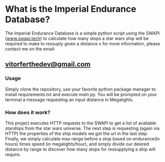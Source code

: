 # What is the Imperial Endurance Database? #

The Imperial Endurance Database is a simple python script using the SWAPI (www.swapi.tech) to calculate how many stops a star wars ship will be required to make to ressuply given a distance x
for more information, please contact me on the email: 
## vitorferthedev@gmail.com



### Usage ###

Simply clone the repository, use your favorite python package manager to install requirements.txt and execute _main_.py. You will be prompted on your terminal a message requesting an input distance in Megalights.

### How does it work? ###


This project executes HTTP requests to the SWAPI to get a list of avaliable starships from the star wars universe. The next step is requesting (again via HTTP) the properties of the ship models we got the url in the last step. Finally, we simply calculate max range before a stop based on endurance(in hours) times speed (in megalights/hour), and simply divide our desired distance by range to discover how many stops for ressupplying a ship will require.